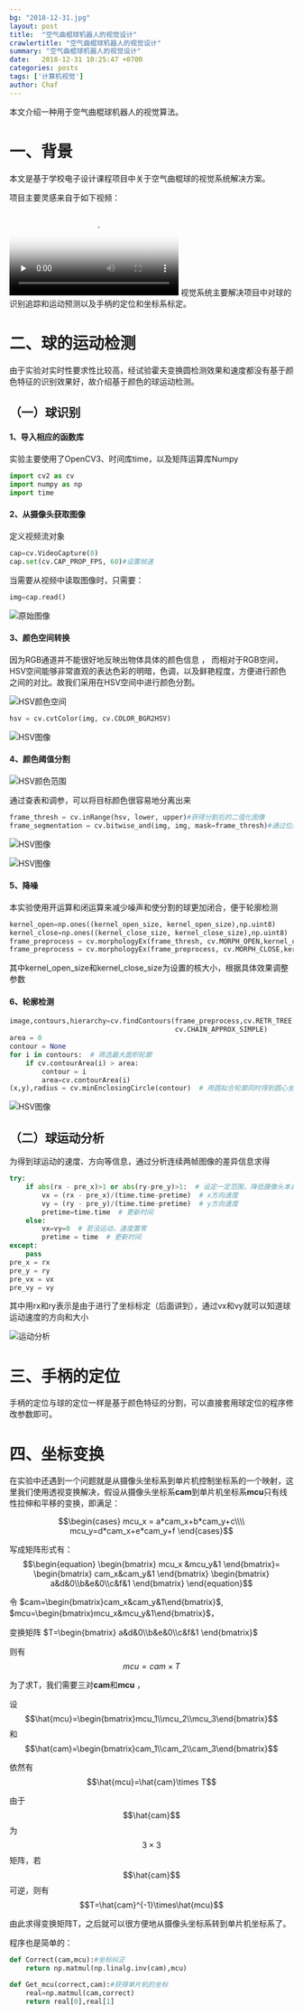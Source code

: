 ```yaml
---
bg: "2018-12-31.jpg"
layout: post
title:  "空气曲棍球机器人的视觉设计"
crawlertitle: "空气曲棍球机器人的视觉设计"
summary: "空气曲棍球机器人的视觉设计"
date:   2018-12-31 10:25:47 +0700
categories: posts
tags: ['计算机视觉']
author: Chaf
---
```


本文介绍一种用于空气曲棍球机器人的视觉算法。

# 一、背景

本文是基于学校电子设计课程项目中关于空气曲棍球的视觉系统解决方案。

项目主要灵感来自于如下视频：

<video id="video" controls="" preload="none" poster="/assets/images/air-hockey-robot.jpg">
      <source id="mp4" src="/assets/videos/2018.12.31.mp4" type="video/mp4">
      </video>
视觉系统主要解决项目中对球的识别追踪和运动预测以及手柄的定位和坐标系标定。

# 二、球的运动检测

由于实验对实时性要求性比较高，经试验霍夫变换圆检测效果和速度都没有基于颜色特征的识别效果好，故介绍基于颜色的球运动检测。

## （一）球识别

#### 1、导入相应的函数库

实验主要使用了OpenCV3、时间库time，以及矩阵运算库Numpy

```python
import cv2 as cv
import numpy as np
import time
```

#### 2、从摄像头获取图像

定义视频流对象

```python
cap=cv.VideoCapture(0)
cap.set(cv.CAP_PROP_FPS, 60)#设置帧速
```

当需要从视频中读取图像时，只需要：

```python
img=cap.read()
```

![原始图像](/assets/images/air-hockey-robot/1.png)

#### 3、颜色空间转换

因为RGB通道并不能很好地反映出物体具体的颜色信息 ， 而相对于RGB空间，HSV空间能够非常直观的表达色彩的明暗，色调，以及鲜艳程度，方便进行颜色之间的对比。故我们采用在HSV空间中进行颜色分割。

![HSV颜色空间](/assets/images/air-hockey-robot/1.jpg)

```python
hsv = cv.cvtColor(img, cv.COLOR_BGR2HSV)
```

![HSV图像](/assets/images/air-hockey-robot/hsv.png)

#### 4、颜色阈值分割

![HSV颜色范围](/assets/images/air-hockey-robot/2.jpg)

通过查表和调参，可以将目标颜色很容易地分离出来

```python
frame_thresh = cv.inRange(hsv, lower, upper)#获得分割后的二值化图像
frame_segmentation = cv.bitwise_and(img, img, mask=frame_thresh)#通过位运算获得分割后图像
```

![HSV图像](/assets/images/air-hockey-robot/2.png)

![HSV图像](/assets/images/air-hockey-robot/3.png)

#### 5、降噪

本实验使用开运算和闭运算来减少噪声和使分割的球更加闭合，便于轮廓检测

```python
kernel_open=np.ones((kernel_open_size, kernel_open_size),np.uint8)
kernel_close=np.ones((kernel_close_size, kernel_close_size),np.uint8)
frame_preprocess = cv.morphologyEx(frame_thresh, cv.MORPH_OPEN,kernel_open)  # 开运算
frame_preprocess = cv.morphologyEx(frame_preprocess, cv.MORPH_CLOSE,kernel_close )#闭运算
```

其中kernel_open_size和kernel_close_size为设置的核大小，根据具体效果调整参数

#### 6、轮廓检测

```python
image,contours,hierarchy=cv.findContours(frame_preprocess,cv.RETR_TREE,
                                         cv.CHAIN_APPROX_SIMPLE)
area = 0
contour = None
for i in contours:  # 筛选最大面积轮廓
    if cv.contourArea(i) > area:
        contour = i
        area=cv.contourArea(i)
(x,y),radius = cv.minEnclosingCircle(contour)  # 用圆拟合轮廓同时得到圆心坐标和半径等信息
```

![HSV图像](/assets/images/air-hockey-robot/4.png)

## （二）球运动分析

为得到球运动的速度、方向等信息，通过分析连续两帧图像的差异信息求得

```python
try:
	if abs(rx - pre_x)>1 or abs(ry-pre_y)>1:  # 设定一定范围，降低摄像头本身干扰
        vx = (rx - pre_x)/(time.time-pretime)  # x方向速度
		vy = (ry - pre_y)/(time.time-pretime)  # y方向速度
		pretime=time.time  # 更新时间 
    else:
        vx=vy=0  # 若没运动，速度置零
        pretime = time  # 更新时间
except:
    pass
pre_x = rx
pre_y = ry
pre_vx = vx
pre_vy = vy
```

其中用rx和ry表示是由于进行了坐标标定（后面讲到），通过vx和vy就可以知道球运动速度的方向和大小

![运动分析](/assets/images/air-hockey-robot/5.png)

# 三、手柄的定位

手柄的定位与球的定位一样是基于颜色特征的分割，可以直接套用球定位的程序修改参数即可。

# 四、坐标变换

在实验中还遇到一个问题就是从摄像头坐标系到单片机控制坐标系的一个映射，这里我们使用透视变换解决，假设从摄像头坐标系**cam**到单片机坐标系**mcu**只有线性拉伸和平移的变换，即满足：

$$\begin{cases}
mcu_x = a*cam_x+b*cam_y+c\\\\  
mcu_y=d*cam_x+e*cam_y+f
\end{cases}​$$

写成矩阵形式有：$$\begin{equation}
\begin{bmatrix} mcu_x &mcu_y&1 \end{bmatrix}=
\begin{bmatrix} 
cam_x&cam_y&1
\end{bmatrix}
\begin{bmatrix}
a&d&0\\b&e&0\\c&f&1
\end{bmatrix}
\end{equation}​$$  

令  $cam=\begin{bmatrix}cam_x&cam_y&1\end{bmatrix}$, $mcu=\begin{bmatrix}mcu_x&mcu_y&1\end{bmatrix}$，

变换矩阵 $T=\begin{bmatrix}
a&d&0\\b&e&0\\c&f&1
\end{bmatrix}​$ 

则有$$mcu=cam\times T$$ 

为了求T，我们需要三对**cam**和**mcu** ，

设$$\hat{mcu}=\begin{bmatrix}mcu_1\\mcu_2\\mcu_3\end{bmatrix}$$   和  $$\hat{cam}=\begin{bmatrix}cam_1\\cam_2\\cam_3\end{bmatrix}$$ 

依然有  $$\hat{mcu}=\hat{cam}\times T​$$  

由于  $$\hat{cam}$$  为$$3\times3$$矩阵，若 $$\hat{cam}$$ 可逆，则有$$T=\hat{cam}^{-1}\times\hat{mcu}$$  

由此求得变换矩阵T，之后就可以很方便地从摄像头坐标系转到单片机坐标系了。

程序也是简单的：

```python
def Correct(cam,mcu):#坐标纠正
    return np.matmul(np.linalg.inv(cam),mcu)

def Get_mcu(correct,cam):#获得单片机的坐标
    real=np.matmul(cam,correct)
    return real[0],real[1]
```